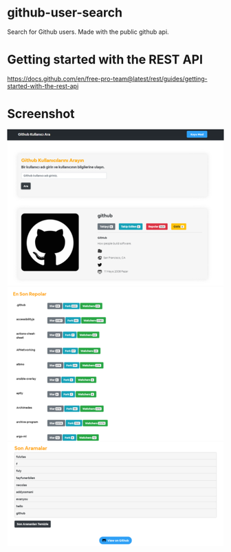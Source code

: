 # github-user-search

Search for Github users.
Made with the public github api.

# Getting started with the REST API
https://docs.github.com/en/free-pro-team@latest/rest/guides/getting-started-with-the-rest-api

# Screenshot
![alt text](https://github.com/fulutas/github-user-search/blob/main/images/S1.png)
![alt text](https://github.com/fulutas/github-user-search/blob/main/images/S2.png)
![alt text](https://github.com/fulutas/github-user-search/blob/main/images/S3.png)



